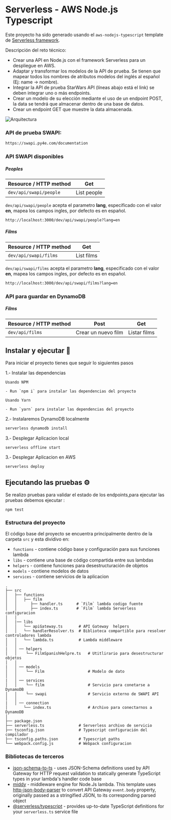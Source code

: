 # Serverless - AWS Node.js Typescript

Este proyecto ha sido generado usando el `aws-nodejs-typescript` template de [Serverless framework](https://www.serverless.com/).

Descripción del reto técnico:

* Crear una API en Node.js con el framework Serverless para un despliegue en AWS.
* Adaptar y transformar los modelos de la API de prueba. Se tienen que mapear todos los nombres de atributos modelos del inglés al español (Ej: name -> nombre).
* Integrar la API de prueba StarWars API (líneas abajo está el link) se deben integrar uno o más endpoints.
* Crear un modelo de su elección mediante el uso de un endpoint POST, la data se tendrá que almacenar dentro de una base de datos.
* Crear un endpoint GET que muestre la data almacenada.

![Arquitectura](https://i.ibb.co/nbdHq5C/arquitectura.jpg)

### API de prueba SWAPI:
```bash
https://swapi.py4e.com/documentation
```

### API SWAPI disponibles

##### Peoples

| Resource / HTTP method | Get           | 
| ---------------------- | ------------- | 
| `dev/api/swapi/people` | List people    |       

`dev/api/swapi/people` acepta el parametro **lang**, especificado con el valor **en**, mapea los campos ingles, por defecto es en español.

```bash
http://localhost:3000/dev/api/swapi/people?lang=en
```

##### Films

| Resource / HTTP method | Get           | 
| ---------------------- | ------------- | 
| `dev/api/swapi/films` | List films    |        

`dev/api/swapi/films` acepta el parametro **lang**, especificado con el valor **en**, mapea los campos ingles, por defecto es en español.

```bash
http://localhost:3000/dev/api/swapi/films?lang=en
```

### API para guardar en DynamoDB

##### Films

| Resource / HTTP method | Post                 | Get         | 
| ---------------------- | ----------------     | ----------- | 
| `dev/api/films`        | Crear un nuevo film  | Listar films                



## Instalar y ejecutar 🚀

Para iniciar el proyecto tienes que seguir lo siguientes pasos

1.- Instalar las dependencias
```
Usando NPM

- Run `npm i` para instalar las dependencias del proyecto

Usando Yarn

- Run `yarn` para instalar las dependencias del proyecto

```
2.- Instalaremos DynamoDB localmente

```sql
serverless dynamodb install
```

3.- Desplegar Aplicacion local
```
serverless offline start
```

3.- Desplegar Aplicacion en AWS
```
serverless deploy
```

## Ejecutando las pruebas ⚙️

Se realizo pruebas para validar el estado de los endpoints,para ejecutar las pruebas debemos ejecutar :

```
npm test
```


### Estructura del proyecto

El código base del proyecto se encuentra principalmente dentro de la carpeta `src` y esta dividivo en:

- `functions` - contiene código base y configuración para sus funciones lambda
- `libs` - contiene una base de código compartida entre sus lambdas
- `helpers` - contiene funciones para desestructuración de  objetos
- `models` - contiene modelos de datos
- `services` - contiene servicios de la aplicacion

```
.
├── src
│   ├── functions              
│   │   ├── film
│   │      ├── handler.ts      # `Film` lambda codigo fuente
│   │      ├── index.ts        # `Film` lambda Serverless configuracion
│   │
│   |── libs                    
│   │   └── apiGateway.ts       # API Gateway  helpers
│   │   └── handlerResolver.ts  # Biblioteca compartible para resolver controladores lambda
│   │   └── lambda.ts           # Lambda middleware
│   │
|   │ ── helpers                    
│   │    └── FilmSpanishHelpre.ts   # Utitlirario para desestructurar objetos
│   │
|   │ ── models                  
│   │    └── Film                   # Modelo de dato
│   │
|   │ ── services                
│   │    └── film                   # Servicio para conetarse a DynamoDB
│   │    └── swapi                  # Servicio externo de SWAPI API   
│   │
|   │ ── connection                
│       └── index.ts                # Archivo para conectarnos a DynamoDB
│   
├── package.json
├── serverless.ts               # Serverless archivo de servicio
├── tsconfig.json               # Typescript configuración del compilador
├── tsconfig.paths.json         # Typescript paths
└── webpack.config.js           # Webpack configuracion
```

### Bibliotecas de terceros

- [json-schema-to-ts](https://github.com/ThomasAribart/json-schema-to-ts) - uses JSON-Schema definitions used by API Gateway for HTTP request validation to statically generate TypeScript types in your lambda's handler code base
- [middy](https://github.com/middyjs/middy) - middleware engine for Node.Js lambda. This template uses [http-json-body-parser](https://github.com/middyjs/middy/tree/master/packages/http-json-body-parser) to convert API Gateway `event.body` property, originally passed as a stringified JSON, to its corresponding parsed object
- [@serverless/typescript](https://github.com/serverless/typescript) - provides up-to-date TypeScript definitions for your `serverless.ts` service file
